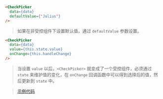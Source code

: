 ```html
<CheckPicker
  data={data}
  defaultValue={'Julius'}
/>
```
> 如果在非受控组件下设置默认值，通过 `defaultValue` 参数设置。

```html
<CheckPicker
  data={data}
  value={this.state.value}
  onChange={this.handleChange}
/>
```

> 当设置 `value` 以后，`<CheckPicker>` 就变成了一个受控组件，必须通过 `state` 来维护值的变化，在 `onChange` 回调函数中可以得到选择后的值，然后更新到 `state` 中。


>[示例代码](https://github.com/rsuite/rsuite-checkpicker/blob/master/docs/ControlledExample.js)


